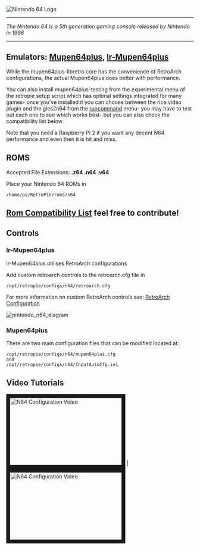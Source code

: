 ![Nintendo 64 Logo](http://images2.wikia.nocookie.net/__cb20130424181606/theamazingworldofgumball/images/3/38/Nintendo_64_Logo.png)
***
_The Nintendo 64 is a 5th generation gaming console released by Nintendo in 1996_

***

## Emulators: [Mupen64plus](https://code.google.com/p/mupen64plus/), [lr-Mupen64plus](https://github.com/libretro/mupen64plus-libretro)

While the mupen64plus-libretro core has the convenience of RetroArch configurations, the actual Mupen64plus does better with performance. 

You can also install mupen64plus-testing from the experimental menu of the retropie setup script which has optimal settings integrated for many games- once you've installed it you can choose between the rice video plugin and the gles2n64 from the [runcommand](https://github.com/RetroPie/RetroPie-Setup/wiki/runcommand) menu- you may have to test out each one to see which works best- but you can also check the compatibility list below.

Note that you need a Raspberry Pi 2 if you want any decent N64 performance and even then it is hit and miss.

## ROMS
Accepted File Extensions: **.z64 .n64 .v64**

Place your Nintendo 64 ROMs in 
```
/home/pi/RetroPie/roms/n64
```

## [Rom Compatibility List](https://docs.google.com/spreadsheets/d/1Wjzbu90l6eCEW1w6ar9NtfyDBQrSPILQL5MbRSpYSzw/edit?usp=sharing) feel free to contribute!


## Controls

### lr-Mupen64plus

lr-Mupen64plus utilises RetroArch configurations

Add custom retroarch controls to the retroarch.cfg file in

```
/opt/retropie/configs/n64/retroarch.cfg
```
For more information on custom RetroArch controls see: [RetroArch Configuration](https://github.com/petrockblog/RetroPie-Setup/wiki/RetroArch-Configuration)

![nintendo_n64_diagram](https://cloud.githubusercontent.com/assets/10035308/7334793/6b406d8c-eb5b-11e4-8474-56a340521e71.png)

### Mupen64plus

There are two main configuration files that can be modified located at:
```
/opt/retropie/configs/n64/mupen64plus.cfg
and
/opt/retropie/configs/n64/InputAutoCfg.ini
```
## Video Tutorials

<a href="http://www.youtube.com/watch?feature=player_embedded&v=4WX7RrzUtII
" target="_blank"><img src="https://i.ytimg.com/vi_webp/4WX7RrzUtII/mqdefault.webp" 
alt="N64 Configuration Video" width="300" height="180" border="10" /></a> |
<a href="https://www.youtube.com/watch?v=lh0n5PWN2lI
" target="_blank"><img src="https://i.ytimg.com/vi_webp/lh0n5PWN2lI/mqdefault.webp" 
alt="N64 Configuration Video" width="300" height="180" border="10" /></a> 